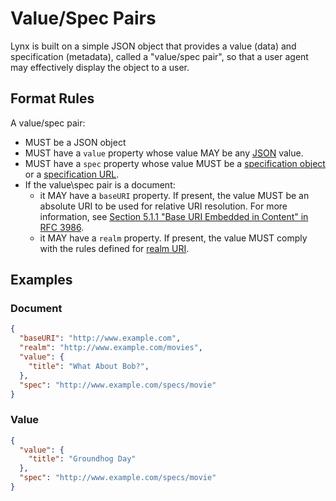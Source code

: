 # Value/Spec Pairs

Lynx is built on a simple JSON object that provides a value (data) and specification (metadata), called a "value/spec pair", so that a user agent may effectively display the object to a user.

## Format Rules

A value/spec pair:
- MUST be a JSON object
- MUST have a `value` property whose value MAY be any [JSON](#json) value.
- MUST have a `spec` property whose value MUST be a [specification object](#specification) or a [specification URL](#specification-url).
- If the value\spec pair is a document:
  - it MAY have a `baseURI` property. If present, the value MUST be an absolute URI to be used for relative URI resolution. For more information, see [Section 5.1.1 "Base URI Embedded in Content" in RFC 3986](#rfc-3986).
  - it MAY have a `realm` property. If present, the value MUST comply with the rules defined for [realm URI](#realm-uri).

## Examples

### Document

```json
{
  "baseURI": "http://www.example.com",
  "realm": "http://www.example.com/movies",
  "value": {
    "title": "What About Bob?",
  },
  "spec": "http://www.example.com/specs/movie"
}
```

### Value

```json
{
  "value": {
    "title": "Groundhog Day"  
  },
  "spec": "http://www.example.com/specs/movie"
}
```
